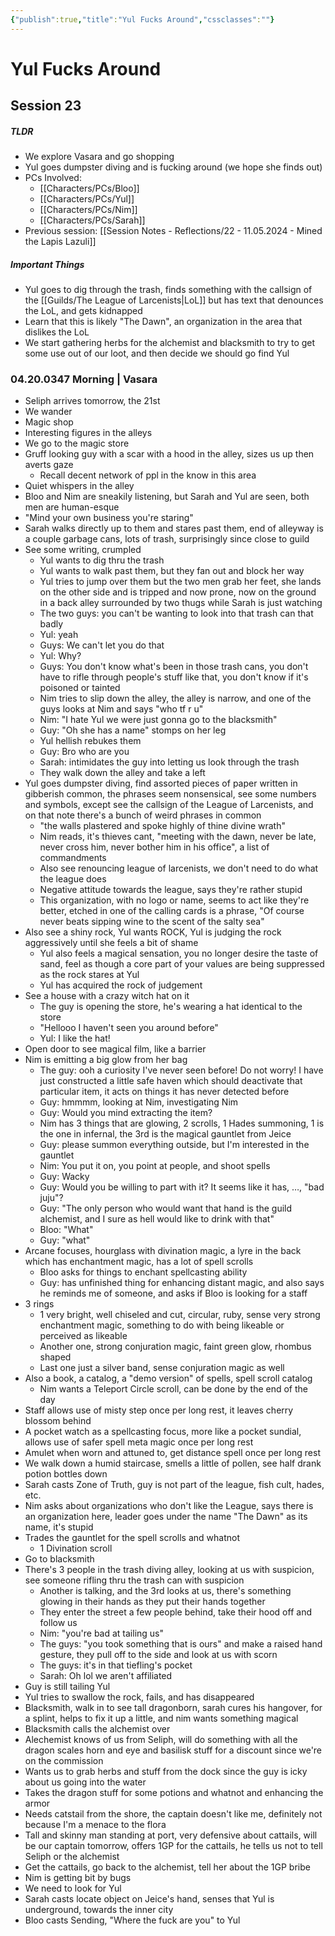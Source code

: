 ```yaml
---
{"publish":true,"title":"Yul Fucks Around","cssclasses":""}
---
```


# Yul Fucks Around
## Session 23
##### TLDR
- We explore Vasara and go shopping
- Yul goes dumpster diving and is fucking around (we hope she finds out)
- PCs Involved: 
	- [[Characters/PCs/Bloo]]
	- [[Characters/PCs/Yul]]
	- [[Characters/PCs/Nim]]
	- [[Characters/PCs/Sarah]]
- Previous session: [[Session Notes - Reflections/22 - 11.05.2024 - Mined the Lapis Lazuli]]
##### Important Things
- Yul goes to dig through the trash, finds something with the callsign of the [[Guilds/The League of Larcenists\|LoL]] but has text that denounces the LoL, and gets kidnapped
- Learn that this is likely "The Dawn", an organization in the area that dislikes the LoL
- We start gathering herbs for the alchemist and blacksmith to try to get some use out of our loot, and then decide we should go find Yul
### 04.20.0347 Morning | Vasara
- Seliph arrives tomorrow, the 21st
- We wander
- Magic shop
- Interesting figures in the alleys
- We go to the magic store
- Gruff looking guy with a scar with a hood in the alley, sizes us up then averts gaze
	- Recall decent network of ppl in the know in this area
- Quiet whispers in the alley
- Bloo and Nim are sneakily listening, but Sarah and Yul are seen, both men are human-esque
- "Mind your own business you're staring"
- Sarah walks directly up to them and stares past them, end of alleyway is a couple garbage cans, lots of trash, surprisingly since close to guild
- See some writing, crumpled
	- Yul wants to dig thru the trash
	- Yul wants to walk past them, but they fan out and block her way
	- Yul tries to jump over them but the two men grab her feet, she lands on the other side and is tripped and now prone, now on the ground in a back alley surrounded by two thugs while Sarah is just watching
	- The two guys: you can't be wanting to look into that trash can that badly
	- Yul: yeah
	- Guys: We can't let you do that
	- Yul: Why?
	- Guys: You don't know what's been in those trash cans, you don't have to rifle through people's stuff like that, you don't know if it's poisoned or tainted
	- Nim tries to slip down the alley, the alley is narrow, and one of the guys looks at Nim and says "who tf r u"
	- Nim: "I hate Yul we were just gonna go to the blacksmith"
	- Guy: "Oh she has a name" stomps on her leg
	- Yul hellish rebukes them
	- Guy: Bro who are you 
	- Sarah: intimidates the guy into letting us look through the trash
	- They walk down the alley and take a left
- Yul goes dumpster diving, find assorted pieces of paper written in gibberish common, the phrases seem nonsensical, see some numbers and symbols, except see the callsign of the League of Larcenists, and on that note there's a bunch of weird phrases in common
	- "the walls plastered and spoke highly of thine divine wrath"
	- Nim reads, it's thieves cant, "meeting with the dawn, never be late, never cross him, never bother him in his office", a list of commandments
	- Also see renouncing league of larcenists, we don't need to do what the league does
	- Negative attitude towards the league, says they're rather stupid 
	- This organization, with no logo or name, seems to act like they're better, etched in one of the calling cards is a phrase, "Of course never beats sipping wine to the scent of the salty sea"
- Also see a shiny rock, Yul wants ROCK, Yul is judging the rock aggressively until she feels a bit of shame
	- Yul also feels a magical sensation, you no longer desire the taste of sand, feel as though a core part of your values are being suppressed as the rock stares at Yul
	- Yul has acquired the rock of judgement
- See a house with a crazy witch hat on it 
	- The guy is opening the store, he's wearing a hat identical to the store
	- "Hellooo I haven't seen you around before"
	- Yul: I like the hat!
- Open door to see magical film, like a barrier
- Nim is emitting a big glow from her bag
	- The guy: ooh a curiosity I've never seen before! Do not worry! I have just constructed a little safe haven which should deactivate that particular item, it acts on things it has never detected before
	- Guy: hmmmm, looking at Nim, investigating Nim
	- Guy: Would you mind extracting the item?
	- Nim has 3 things that are glowing, 2 scrolls, 1 Hades summoning, 1 is the one in infernal, the 3rd is the magical gauntlet from Jeice 
	- Guy: please summon everything outside, but I'm interested in the gauntlet
	- Nim: You put it on, you point at people, and shoot spells
	- Guy: Wacky
	- Guy: Would you be willing to part with it? It seems like it has, …, "bad juju"?
	- Guy: "The only person who would want that hand is the guild alchemist, and I sure as hell would like to drink with that"
	- Bloo: "What"
	- Guy: "what"
- Arcane focuses, hourglass with divination magic, a lyre in the back which has enchantment magic, has a lot of spell scrolls
	- Bloo asks for things to enchant spellcasting ability
	- Guy: has unfinished thing for enhancing distant magic, and also says he reminds me of someone, and asks if Bloo is looking for a staff
- 3 rings
	- 1 very bright, well chiseled and cut, circular, ruby, sense very strong enchantment magic, something to do with being likeable or perceived as likeable
	- Another one, strong conjuration magic, faint green glow, rhombus shaped
	- Last one just a silver band, sense conjuration magic as well
- Also a book, a catalog, a "demo version" of spells, spell scroll catalog
	- Nim wants a Teleport Circle scroll, can be done by the end of the day
- Staff allows use of misty step once per long rest, it leaves cherry blossom behind
- A pocket watch as a spellcasting focus, more like a pocket sundial, allows use of safer spell meta magic once per long rest
- Amulet when worn and attuned to, get distance spell once per long rest
- We walk down a humid staircase, smells a little of pollen, see half drank potion bottles down
- Sarah casts Zone of Truth, guy is not part of the league, fish cult, hades, etc.
- Nim asks about organizations who don't like the League, says there is an organization here, leader goes under the name "The Dawn" as its name, it's stupid
- Trades the gauntlet for the spell scrolls and whatnot
	- 1 Divination scroll
- Go to blacksmith
- There's 3 people in the trash diving alley, looking at us with suspicion, see someone rifling thru the trash can with suspicion
	- Another is talking, and the 3rd looks at us, there's something glowing in their hands as they put their hands together
	- They enter the street a few people behind, take their hood off and follow us
	- Nim: "you're bad at tailing us"
	- The guys: "you took something that is ours" and make a raised hand gesture, they pull off to the side and look at us with scorn
	- The guys: it's in that tiefling's pocket
	- Sarah: Oh lol we aren't affiliated
- Guy is still tailing Yul
- Yul tries to swallow the rock, fails, and has disappeared
- Blacksmith, walk in to see tall dragonborn, sarah cures his hangover, for a splint, helps to fix it up a little, and nim wants something magical
- Blacksmith calls the alchemist over
- Alechemist knows of us from Seliph, will do something with all the dragon scales horn and eye and basilisk stuff for a discount since we're on the commission 
- Wants us to grab herbs and stuff from the dock since the guy is icky about us going into the water
- Takes the dragon stuff for some potions and whatnot and enhancing the armor
- Needs catstail from the shore, the captain doesn't like me, definitely not because I'm a menace to the flora
- Tall and skinny man standing at port, very defensive about cattails, will be our captain tomorrow, offers 1GP for the cattails, he tells us not to tell Seliph or the alchemist
- Get the cattails, go back to the alchemist, tell her about the 1GP bribe
- Nim is getting bit by bugs
- We need to look for Yul
- Sarah casts locate object on Jeice's hand, senses that Yul is underground, towards the inner city
- Bloo casts Sending, "Where the fuck are you" to Yul